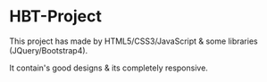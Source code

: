 # HBT-Project

This project has made by HTML5/CSS3/JavaScript & some libraries (JQuery/Bootstrap4).

It contain's good designs & its completely responsive.
